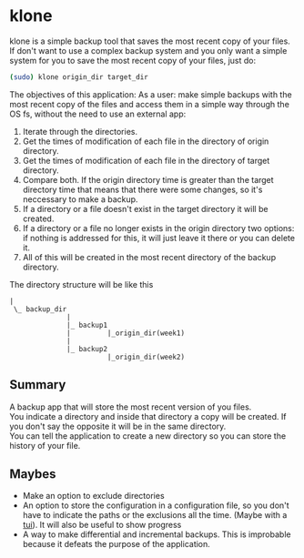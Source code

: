 # klone
klone is a simple backup tool that saves the most recent copy of your files. If don't want to use a complex backup system and you only want a simple system for you to save the most recent copy of your files, just do:
```bash
(sudo) klone origin_dir target_dir
```
The objectives of this application:
As a user: make simple backups with the most recent copy of the files and access them in a simple way through the OS fs, without the need to use an external app:
1. Iterate through the directories.  
2. Get the times of modification of each file in the directory of origin directory.  
3. Get the times of modification of each file in the directory of target directory.  
4. Compare both. If the origin directory time is greater than the target directory time that means that there were some changes, so it's neccessary to make a backup.  
5. If a directory or a file doesn't exist in the target directory it will be created.  
6. If a directory or a file no longer exists in the origin directory two options: if nothing is addressed for this, it will just leave it there or you can delete it.  
7. All of this will be created in the most recent directory of the backup directory.

The directory structure will be like this 
```
|
 \_ backup_dir
              |
              |_ backup1
              |         |_origin_dir(week1)
              |
              |_ backup2
                        |_origin_dir(week2)
```
## Summary
A backup app that will store the most recent version of you files.  
You indicate a directory and inside that directory a copy will be created. If you don't say the opposite it will be in the same directory.  
You can tell the application to create a new directory so you can store the history of your file.  
## Maybes
- Make an option to exclude directories
- An option to store the configuration in a configuration file, so you don't have to indicate the paths or the exclusions all the time. (Maybe with a [tui](https://docs.rs/tui/latest/tui)). It will also be useful to show progress
- A way to make differential and incremental backups. This is improbable because it defeats the purpose of the application.
